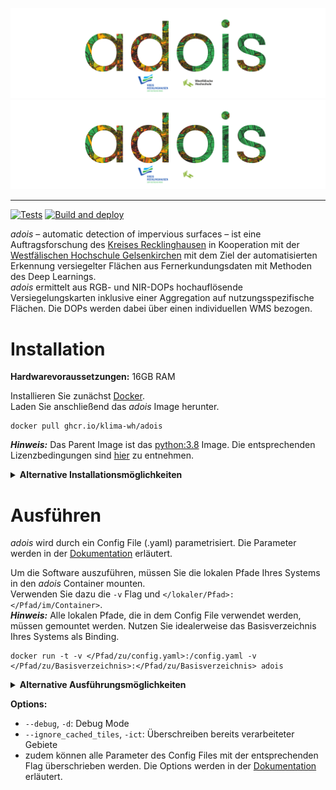 <!-- @author: Maryniak, Marius - Fachbereich Elektrotechnik, Westfälische Hochschule Gelsenkirchen -->

![adois](data/images/adois_logo_light_mode.svg#gh-light-mode-only)
![adois](data/images/adois_logo_dark_mode.svg#gh-dark-mode-only)

---

[![Tests](https://github.com/KLIMA-WH/adois_app/actions/workflows/tests.yaml/badge.svg)](https://github.com/KLIMA-WH/adois_app/actions/workflows/tests.yaml)
[![Build and deploy](https://github.com/KLIMA-WH/adois_app/actions/workflows/build_and_deploy.yaml/badge.svg)](https://github.com/KLIMA-WH/adois_app/actions/workflows/build_and_deploy.yaml)

*adois* – automatic detection of impervious surfaces – ist eine Auftragsforschung des [Kreises Recklinghausen](https://www.kreis-re.de "Kreis Recklinghausen")
in Kooperation mit der [Westfälischen Hochschule Gelsenkirchen](https://www.w-hs.de "Westfälische Hochschule")
mit dem Ziel der automatisierten Erkennung versiegelter Flächen aus Fernerkundungsdaten mit Methoden des Deep Learnings.  
*adois* ermittelt aus RGB- und NIR-DOPs hochauflösende Versiegelungskarten inklusive einer Aggregation auf nutzungsspezifische Flächen.
Die DOPs werden dabei über einen individuellen WMS bezogen.

# Installation

**Hardwarevoraussetzungen:** 16GB RAM

Installieren Sie zunächst [Docker](https://www.docker.com/products/docker-desktop "Get Docker").  
Laden Sie anschließend das *adois* Image herunter.

```
docker pull ghcr.io/klima-wh/adois
```

***Hinweis:*** Das Parent Image ist das [python:3.8](https://hub.docker.com/_/python "Docker Hub - Python") Image.
Die entsprechenden Lizenzbedingungen sind [hier](https://hub.docker.com/_/python "Docker Hub - Python") zu entnehmen.

<details>
<summary><b>Alternative Installationsmöglichkeiten</b></summary>

## Docker Build From Source

Installieren Sie zunächst [Docker](https://www.docker.com/products/docker-desktop "Get Docker").  
Laden Sie anschließend das *adois* Repository in ein beliebiges Arbeitsverzeichnis herunter.

```
git clone https://github.com/klima-wh/adois
```

Wechseln Sie in das Verzeichnis und erstellen Sie nun das *adois* Image.

```
docker build -t adois .
```

## Virtual Environment

Installieren Sie zunächst [Python 3.8](https://www.python.org/downloads "Get Python").  
Laden Sie anschließend das adois Repository in ein beliebiges Arbeitsverzeichnis herunter.

```
git clone https://github.com/klima-wh/adois
```

Wechseln Sie in das Verzeichnis und erstellen Sie nun eine Virtual Environment.

```
python3 -m venv venv
```

Aktivieren Sie die Virtual Environment.  
**Mac/ Linux:**

```
source venv/bin/activate
```

**Windows:**

```
venv\Scripts\activate.bat
```

Installieren Sie die Packages.

```
pip install -r requirements.txt
```

</details>

# Ausführen

*adois* wird durch ein Config File (.yaml) parametrisiert. Die Parameter werden in der [Dokumentation](docs/docs_config.md "Config File Dokumentation") erläutert.

Um die Software auszuführen, müssen Sie die lokalen Pfade Ihres Systems in den *adois* Container mounten.  
Verwenden Sie dazu die `-v` Flag und `</lokaler/Pfad>:</Pfad/im/Container>`.  
***Hinweis:*** Alle lokalen Pfade, die in dem Config File verwendet werden, müssen gemountet werden.
Nutzen Sie idealerweise das Basisverzeichnis Ihres Systems als Binding.

```
docker run -t -v </Pfad/zu/config.yaml>:/config.yaml -v </Pfad/zu/Basisverzeichnis>:</Pfad/zu/Basisverzeichnis> adois
```

<details>
<summary><b>Alternative Ausführungsmöglichkeiten</b></summary>

## Virtual Environment

Wechseln Sie in das *adois* Verzeichnis und führen Sie die Software aus.

```
python3 src/main.py </Pfad/zu/config.yaml>
```

</details>

**Options:**
- `--debug`, `-d`: Debug Mode
- `--ignore_cached_tiles`, `-ict`: Überschreiben bereits verarbeiteter Gebiete
- zudem können alle Parameter des Config Files mit der entsprechenden Flag überschrieben werden.
  Die Options werden in der [Dokumentation](docs/docs_options.md "Options Dokumentation") erläutert.